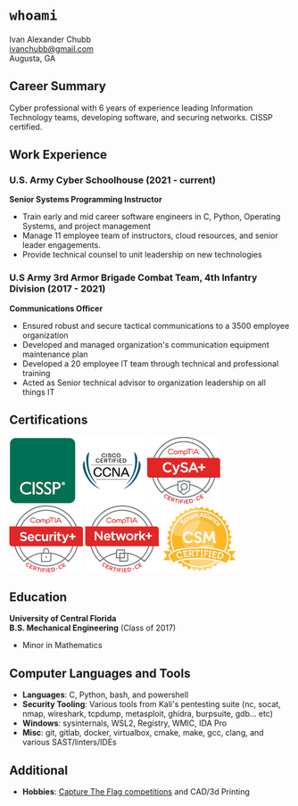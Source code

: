# `whoami`

Ivan Alexander Chubb<br>
ivanchubb@gmail.com <br>
Augusta, GA

## Career Summary

Cyber professional with 6 years of experience leading Information Technology teams, developing software, and securing networks. CISSP certified. 

## Work Experience

### U.S. Army Cyber Schoolhouse (2021 - current)
**Senior Systems Programming Instructor**

- Train early and mid career software engineers in C, Python, Operating Systems, and project management <br>
- Manage 11 employee team of instructors, cloud resources, and senior leader engagements. <br>
- Provide technical counsel to unit leadership on new technologies

### U.S Army 3rd Armor Brigade Combat Team, 4th Infantry Division (2017 - 2021)
**Communications Officer** 

- Ensured robust and secure tactical communications to a 3500 employee organization <br>
- Developed and managed organization's communication equipment maintenance plan <br>
- Developed a 20 employee IT team through technical and professional training <br>
- Acted as Senior technical advisor to organization leadership on all things IT <br>
  
## Certifications
[![CISSP](assets/images/CISSP-119.png)](https://www.credly.com/badges/38235265-6571-48fb-9581-dd6303f9c649/public_url)
[![CCNA](assets/images/ccna-120.png)](https://www.credly.com/badges/cd961607-80ae-49d9-bdeb-b89a06c5b2a7/public_url)
[![CYSA+](assets/images/CYSA-120.png)](https://www.credly.com/badges/ad4fb8e5-5451-455c-a4da-26e00e0dd66e/public_url)
[![Network+](assets/images/sec_plus.png)](https://www.credly.com/badges/e1ad677d-0cfd-4261-ba08-9f69d5a6155f/public_url)
[![Security+](assets/images/net_plus.png)](https://www.credly.com/badges/6582eccb-da3d-4c0d-a86c-3a3da71d701f/public_url)
[![Certified Scrum Master](assets/images/csm.png)](https://bcert.me/snppspknu)

## Education
**University of Central Florida** <br>
**B.S. Mechanical Engineering** (Class of 2017)

- Minor in Mathematics

## Computer Languages and Tools

- **Languages**: C, Python, bash, and powershell <br>
- **Security Tooling**: Various tools from Kali's pentesting suite (nc, socat, nmap, wireshark, tcpdump, metasploit, ghidra, burpsuite, gdb... etc) <br>
- **Windows**: sysinternals, WSL2, Registry, WMIC, IDA Pro <br>
- **Misc**: git, gitlab, docker, virtualbox, cmake, make, gcc, clang, and various SAST/linters/IDEs <br>

## Additional
- **Hobbies**: [Capture The Flag competitions](https://github.com/ivanchubb/CTF-Writeups) and CAD/3d Printing
